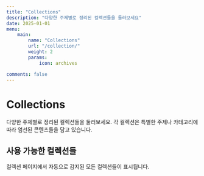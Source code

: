 ```yaml
---
title: "Collections"
description: "다양한 주제별로 정리된 컬렉션들을 둘러보세요"
date: 2025-01-01
menu:
    main:
        name: "Collections"
        url: "/collection/"
        weight: 2
        params:
            icon: archives

comments: false
---
```


# Collections

다양한 주제별로 정리된 컬렉션들을 둘러보세요. 각 컬렉션은 특별한 주제나 카테고리에 따라 엄선된 콘텐츠들을 담고 있습니다.

## 사용 가능한 컬렉션들

컬렉션 페이지에서 자동으로 감지된 모든 컬렉션들이 표시됩니다. 